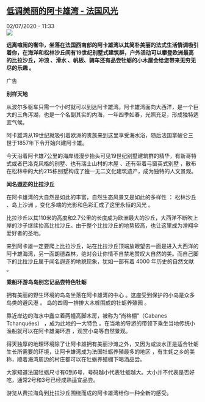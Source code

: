 <!--1593683688000-->
[低调美丽的阿卡雄湾 - 法国风光](http://www.rfi.fr//cn/%E6%B3%95%E5%9B%BD/20200702-%E4%BD%8E%E8%B0%83%E7%BE%8E%E4%B8%BD%E7%9A%84%E9%98%BF%E5%8D%A1%E9%9B%84%E6%B9%BE)
------

<div>02/07/2020 - 11:33</div><img src="https://s.rfi.fr/media/display/267aa686-a12c-11ea-a0f4-005056a98db9/w:310/p:16x9/56be3a985863216886f4dfe855ad82798c7253de_0.jpg"><p><strong>远离喧闹的奢华，坐落在法国西南部的阿卡雄湾以其简朴美丽的法式生活情调吸引着你，在海洋和松林沙丘间有19世纪别墅式建筑群，户外活动可以攀登欧洲最高的比拉沙丘，冲浪 、滑水 、帆板、骑车还有品尝牡蛎的小木屋会给您带来无穷无尽的乐趣 。</strong></p><div class="t-content__body u-clearfix"><div class="m-interstitial"><div class="m-interstitial__ad"><divclass="m-block-ad "data-tms-ad-type="box"data-tms-ad-status="idle"data-tms-ad-pos="1"><div class="m-block-ad__label">广告</div><div class="m-block-ad__content"></div></div></div></div><p><strong>别样天地</strong></p><p>从波尔多驱车只需一个小时就可以到达阿卡雄湾。阿卡雄湾面向大西洋，是一个巨大的三角泻湖，也是一个名副其实的内海，一年四季如春，光照充足，形成独特适宜气候。</p><p>阿卡雄湾从19世纪就吸引着欧洲的贵族来到这里享受海水浴，随后法国拿破仑三世于1857年下令开始兴建阿卡雄。</p><p>今天沿着阿卡雄7公里的海岸线漫步抬头可见19世纪别墅建筑群的精华，有新哥特式或者巴洛克风格的别墅、也有瑞士山村的木屋 、还有带着弓窗英式别墅 ，散布在松林中的大约215栋别墅构成了独一无二文化建筑遗产，成为独特的人文景观。</p><p><strong>闻名遐迩的比拉沙丘</strong></p><p>在阿卡雄湾的大自然是如此的丰富，自然生态风景又是如此的多样性 ： 松林沙丘 、岛上沙洲 ，变化多端的光影和色彩汇成了这里永恒的风光 。</p><p>比拉沙丘以其110米的高度和2.7公里的长度成为欧洲最大的沙丘，大西洋不断吹上岸的沙子继续抬高比拉沙丘。由于整个比拉沙丘的地势较高，也让这里成为滑翔伞爱好者的圣地。</p><p>来到阿卡雄一定要爬上比拉沙丘，站在比拉沙丘顶端放眼望去一面是进入大西洋的阿卡雄海湾，另一面朗德森林，绝对会让你情不自禁地赞叹大自然的美。而自己脚下的比拉沙丘属于闻名遐迩的地貌现象，犹如一部有着 4000 年历史的自然文献 。</p><p><strong>乘船环游鸟岛别忘记品尝特色牡蛎</strong></p><p>拥有美丽的野生环境的鸟岛坐落在阿卡雄湾的中心 。这座受到保护的小岛是众多鸟类的避风港 。 岛的四周一排排大木桩围成的牡蛎养殖园 。</p><p>靠近岸边的海水中矗立着两幢高脚木房，被称为“尚格棚”（Cabanes Tchanquées） ，成为此地的一大特色 。在当地的导游的带领下乘坐当地传统小渔船就可以在阿卡雄海环游 ，观赏小岛等自然景观。</p><p>得天独厚的地理环境除了让阿卡雄拥有美丽沙滩之外，又因为咸淡水正是适合牡蛎生长所需要的环境，让阿卡雄湾成为法国牡蛎养殖最多的地区 ，有生蚝之乡的美称，顺着海湾周边的村庄都可以在牡蛎养殖棚下喝酒品尝。</p><p>大家知道法国牡蛎尺寸有0到6号，号码越小代表牡蛎越大。大小并不代表是否好吃，通常2号和3号已经成熟适宜品尝。</p><p>游览从费拉海角到比拉沙丘围绕而成的阿卡雄湾给你一种全新的感受。</p><div class="o-self-promo o-self-promo--nl o-self-promo--hidden" data-selfpromo-newsletter></div><div class="o-self-promo o-self-promo--app o-self-promo--hidden" data-selfpromo-app></div></div>
